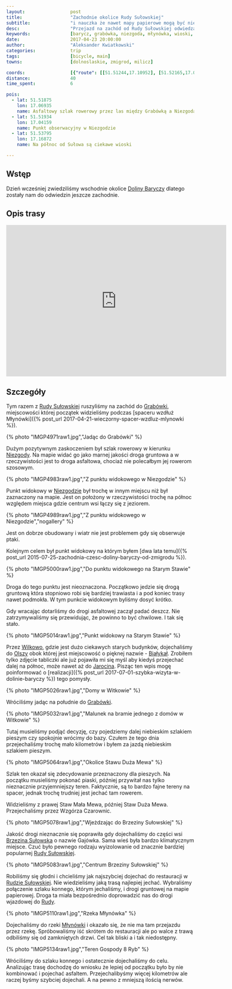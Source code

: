 ```yaml
---
layout:                 post
title:                  "Zachodnie okolice Rudy Sułowskiej"
subtitle:               "i nauczka że nawet mapy papierowe mogą być niedokładne"
desc:                   "Przejazd na zachód od Rudy Sułowskiej odwiedzając dwa istotne punkty obserwacyjne ptaków (Niezgoda i Stary Staw) oraz objazd stawu Mewa i powrót przez Brzezinę Sułowską."
keywords:               [barycz, grabówka, niezgoda, młynówka, wioski, szlak pieszy, brzezina sułowska, staw duża mewa]
date:                   2017-04-23 20:00:00
author:                 "Aleksander Kwiatkowski"
categories:             trip
tags:                   [bicycle, main]
towns:                  [dolnoslaskie, zmigrod, milicz]

coords:                 [{"route": [[51.51244,17.10952], [51.52165,17.08102], [51.52104,17.07222], [51.51818,17.06012], [51.51733,17.05029], [51.51444,17.04913], [51.51765,17.04085], [51.51479,17.03184], [51.52098,17.03034], [51.52101,17.01429], [51.52098,17.03034], [51.52734,17.02489], [51.53303,17.02575], [51.54018,17.04214], [51.54058,17.06368], [51.52590,17.07493], [51.52571,17.07853], [51.52168,17.07785], [51.52165,17.08089], [51.52683,17.08351], [51.53198,17.09188], [51.53230,17.10149], [51.53364,17.10128], [51.53778,17.09282], [51.54253,17.10450], [51.54861,17.10420], [51.55131,17.12445], [51.55053,17.13389], [51.54082,17.14896], [51.53978,17.15200], [51.53020,17.14960], [51.51204,17.12870]], "type": "bicycle"}]
distance:               40
time_spent:             6

pois:
  - lat: 51.51875
    lon: 17.06935
    name: Asfaltowy szlak rowerowy przez las między Grabówką a Niezgodą
  - lat: 51.51934
    lon: 17.04159
    name: Punkt obserwacyjny w Niezgodzie  
  - lat: 51.53795
    lon: 17.16872
    name: Na północ od Sułowa są ciekawe wioski

---
```


[wiki-dolina-baryczy]: https://pl.wikipedia.org/wiki/Park_Krajobrazowy_Dolina_Baryczy
[wiki-ruda-sulowska]: https://pl.wikipedia.org/wiki/Ruda_Su%C5%82owska
[wiki-niezgoda]: https://pl.wikipedia.org/wiki/Niezgoda_(wojew%C3%B3dztwo_dolno%C5%9Bl%C4%85skie)
[wiki-wilkowo]: https://pl.wikipedia.org/wiki/Wilkowo_(wojew%C3%B3dztwo_dolno%C5%9Bl%C4%85skie)
[wiki-olsza]: https://pl.wikipedia.org/wiki/Olsza_(wojew%C3%B3dztwo_dolno%C5%9Bl%C4%85skie)
[wiki-bialykal]: https://pl.wikipedia.org/wiki/Bia%C5%82yka%C5%82
[wiki-jarocin]: https://pl.wikipedia.org/wiki/Jarocin
[wiki-grabowka]: https://pl.wikipedia.org/wiki/Grab%C3%B3wka_(wojew%C3%B3dztwo_dolno%C5%9Bl%C4%85skie)
[wiki-brzezina-sulowska]: https://pl.wikipedia.org/wiki/Brzezina_Su%C5%82owska
[wiki-rzeka-mlynowka]: https://pl.wikipedia.org/wiki/M%C5%82yn%C3%B3wka_Su%C5%82owska


Wstęp
-----

Dzień wcześniej zwiedziliśmy wschodnie okolice [Doliny Baryczy][wiki-dolina-baryczy]
dlatego zostały nam do odwiedzin jeszcze zachodnie.

Opis trasy
----------

<iframe height='405' width='590' frameborder='0' allowtransparency='true' scrolling='no' src='https://www.strava.com/activities/954904200/embed/675ca658031612d2d3c30ccf7855d0004fbb2ca1'></iframe>

Szczegóły
---------

Tym razem z [Rudy Sułowskiej][wiki-ruda-sulowska] ruszyliśmy na zachód do
[Grabówki][wiki-grabowka], miejscowości której początek widzieliśmy podczas
[spaceru wzdłuż Młynówki]({% post_url 2017-04-21-wieczorny-spacer-wzdluz-mlynowki %}).

{% photo "IMGP4971raw1.jpg","Jadąc do Grabówki" %}

Dużym pozytywnym zaskoczeniem był szlak rowerowy w kierunku
[Niezgody][wiki-niezgoda]. Na mapie widać go jako marnej jakości droga gruntowa
a w rzeczywistości jest to droga asfaltowa, chociaż nie polecałbym jej
rowerom szosowym.

{% photo "IMGP4983raw1.jpg","Z punktu widokowego w Niezgodzie" %}

Punkt widokowy w [Niezgodzie][wiki-niezgoda] był trochę w innym miejscu niż
był zaznaczony na mapie. Jest on położony w rzeczywistości
trochę na północ względem miejsca
gdzie centrum wsi łączy się z jeziorem.

{% photo "IMGP4989raw1.jpg","Z punktu widokowego w Niezgodzie","nogallery" %}

Jest on dobrze obudowany i wiatr nie jest problemem gdy się obserwuje ptaki.

Kolejnym celem był punkt widokowy na którym byłem
[dwa lata temu]({% post_url 2015-07-25-zachodnia-czesc-doliny-baryczy-od-zmigrodu %}).

{% photo "IMGP5000raw1.jpg","Do punktu widokowego na Starym Stawie" %}

Droga do tego punktu jest nieoznaczona. Początkowo jedzie się drogą gruntową która
stopniowo robi się bardziej trawiasta i a pod koniec trasy nawet podmokła.
W tym punkcie widokowym byliśmy dosyć krótko.

Gdy wracając dotarliśmy do drogi asfaltowej zaczął padać deszcz.
Nie zatrzymywaliśmy się przewidując, że powinno to być chwilowe.
I tak się stało.

{% photo "IMGP5014raw1.jpg","Punkt widokowy na Starym Stawie" %}

Przez [Wilkowo][wiki-wilkowo], gdzie jest dużo ciekawych
starych budynków, dojechaliśmy do [Olszy][wiki-olsza] obok
której jest miejscowość o pięknej nazwie - [Białykał][wiki-bialykal].
Zrobiłem tylko zdjęcie tabliczki ale już pojawiła mi się myśl aby kiedyś przejechać
dalej na północ, może nawet aż do [Jarocina][wiki-jarocin].
Pisząc ten wpis mogę poinformować o
[realizacji]({% post_url 2017-07-01-szybka-wizyta-w-dolinie-baryczy %})
tego pomysły.

{% photo "IMGP5026raw1.jpg","Domy w Witkowie" %}

Wróciliśmy jadąc na południe do [Grabówki][wiki-grabowka].

{% photo "IMGP5032raw1.jpg","Malunek na bramie jednego z domów w Witkowie" %}

Tutaj musieliśmy podjąć decyzję, czy pojedziemy dalej niebieskim szlakiem
pieszym czy spokojnie wrócimy do bazy. Czułem że tego dnia przejechaliśmy trochę
mało kilometrów i byłem za jazdą niebieskim szlakiem pieszym.

{% photo "IMGP5064raw1.jpg","Okolice Stawu Duża Mewa" %}

Szlak ten okazał się zdecydowanie przeznaczony dla pieszych.
Na początku musieliśmy pokonać piaski, później przywitał nas tylko
nieznacznie przyjemniejszy teren.
Faktycznie, są to bardzo fajne tereny na spacer, jednak trochę trudniej jest
jechać tam rowerem.

Widzieliśmy z prawej Staw Mała Mewa, później Staw Duża Mewa. Przejechaliśmy
przez Wzgórza Czarownic.

{% photo "IMGP5078raw1.jpg","Wjeżdzając do Brzeziny Sułowskiej" %}

Jakość drogi nieznacznie się poprawiła gdy dojechaliśmy do części wsi
[Brzezina Sułowska][wiki-brzezina-sulowska] o nazwie Gajówka. Sama wieś była
bardzo klimatycznym miejsce. Czuć było pewnego rodzaju wyizolowanie od
znacznie bardziej popularnej [Rudy Sułowskiej][wiki-ruda-sulowska].

{% photo "IMGP5083raw1.jpg","Centrum Brzeziny Sułowskiej" %}

Robiliśmy się głodni i chcieliśmy jak najszybciej dojechać do restauracji w
[Rudzie Sułowskiej][wiki-ruda-sulowska]. Nie wiedzieliśmy jaką trasą
najlepiej jechać.
Wybraliśmy połączenie szlaku konnego, którym jechaliśmy, i drogi gruntowej na
mapie papierowej. Droga ta miała bezpośrednio doprowadzić nas do
drogi wjazdowej do
[Rudy][wiki-ruda-sulowska].

{% photo "IMGP5110raw1.jpg","Rzeka Młynówka" %}

Dojechaliśmy do rzeki [Młynówki][wiki-rzeka-mlynowka] i okazało się, że
nie ma tam przejazdu przez rzekę. Spróbowaliśmy iść skrótem do restauracji ale
po walce z trawą odbiliśmy się od zamkniętych drzwi. Cel tak bliski a i tak
niedostępny.

{% photo "IMGP5134raw1.jpg","Teren Gospody 8 Ryb" %}

Wróciliśmy do szlaku konnego i ostatecznie dojechaliśmy do celu. Analizując
trasę dochodzę do wniosku że lepiej od początku było by nie kombinować i pojechać
asfaltem. Przejechalibyśmy więcej kilometrów ale raczej byśmy szybciej
dojechali. A na pewno z mniejszą ilością nerwów.
